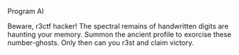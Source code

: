 Program
AI

Beware, r3ctf hacker! The spectral remains of handwritten digits are haunting your memory. Summon the ancient profile to exorcise these number-ghosts. Only then can you r3st and claim victory.
